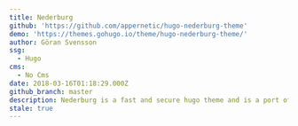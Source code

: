 ```yaml
---
title: Nederburg
github: 'https://github.com/appernetic/hugo-nederburg-theme'
demo: 'https://themes.gohugo.io/theme/hugo-nederburg-theme/'
author: Göran Svensson
ssg:
  - Hugo
cms:
  - No Cms
date: 2018-03-16T01:18:29.000Z
github_branch: master
description: Nederburg is a fast and secure hugo theme and is a port of the Tracks WP theme
stale: true
---
```

